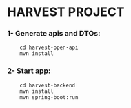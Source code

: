 # HARVEST PROJECT

### 1- Generate apis and DTOs:
```  
    cd harvest-open-api
    mvn install
```

### 2- Start app:
```
    cd harvest-backend
    mvn install
    mvn spring-boot:run
```
